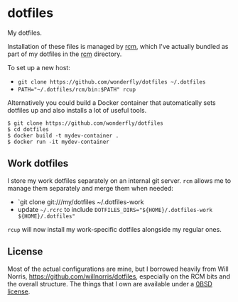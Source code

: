 # dotfiles
My dotfiles.

Installation of these files is managed by [rcm][rcm], which I've actually
bundled as part of my dotfiles in the [rcm](./rcm/) directory.

[rcm]: https://github.com/thoughtbot/rcm

To set up a new host:

* `git clone https://github.com/wonderfly/dotfiles ~/.dotfiles`
* `PATH="~/.dotfiles/rcm/bin:$PATH" rcup`

Alternatively you could build a Docker container that automatically sets
dotfiles up and also installs a lot of useful tools.

```
$ git clone https://github.com/wonderfly/dotfiles
$ cd dotfiles
$ docker build -t mydev-container .
$ docker run -it mydev-container
```

## Work dotfiles

I store my work dotfiles separately on an internal git server. `rcm` allows me
to manage them separately and merge them when needed:

* `git clone git://<internal-server>/my/dotfiles ~/.dotfiles-work
* update `~/.rcrc` to include `DOTFILES_DIRS="${HOME}/.dotfiles-work ${HOME}/.dotfiles"`

`rcup` will now install my work-specific dotfiles alongside my regular ones.

## License

Most of the actual configurations are mine, but I borrowed heavily from Will
Norris, <https://github.com/willnorris/dotfiles>, especially on the RCM bits and
the overall structure. The things that I own are available under a [0BSD
license](./LICENSE).
